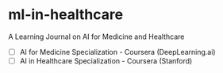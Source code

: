 # ml-in-healthcare
A Learning Journal on AI for Medicine and Healthcare
- [ ] AI for Medicine Specialization - Coursera (DeepLearning.ai)
- [ ] AI in Healthcare Specialization - Coursera (Stanford)  
